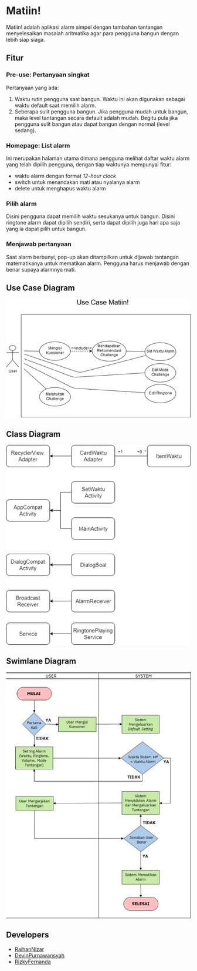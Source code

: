 # Matiin!

Matiin! adalah aplikasi alarm simpel dengan tambahan tantangan menyelesaikan masalah aritmatika agar para pengguna bangun dengan lebih siap siaga.

## Fitur

### Pre-use: Pertanyaan singkat

Pertanyaan yang ada:
1. Waktu rutin pengguna saat bangun. Waktu ini akan digunakan sebagai waktu default saat memilih alarm.
2. Seberapa sulit pengguna bangun. Jika pengguna mudah untuk bangun, maka level tantangan secara default adalah mudah. Begitu pula jika pengguna sulit bangun atau dapat bangun dengan normal (level sedang).

### Homepage: List alarm

Ini merupakan halaman utama dimana pengguna melihat daftar waktu alarm yang telah dipilih pengguna, dengan tiap waktunya mempunyai fitur:

- waktu alarm dengan format *12-hour clock*
- switch untuk menandakan mati atau nyalanya alarm
- delete untuk menghapus waktu alarm 

### Pilih alarm

Disini pengguna dapat memilih waktu sesukanya untuk bangun. Disini ringtone alarm dapat dipilih sendiri, serta dapat dipilih juga hari apa saja yang ia dapat pilih untuk bangun.

### Menjawab pertanyaan

Saat alarm berbunyi, pop-up akan ditampilkan untuk dijawab tantangan matematikanya untuk mematikan alarm. Pengguna harus menjawab dengan benar supaya alarmnya mati.

## Use Case Diagram
![Alt text](https://github.com/raihannizar/Matiin/blob/master/Use%20Case(1).png)

## Class Diagram
![Alt text](https://github.com/raihannizar/Matiin/blob/master/ClassDiagram.png)

## Swimlane Diagram
![Alt text](https://github.com/raihannizar/Matiin/blob/master/Swimlane%20Diagram%20Alarm%20Challenge%20editet.jpg)

## Developers

- [RaihanNizar](github.com/raihannizar)
- [DevinPurnawansyah](github.com/devinpurnawansyah)
- [RizkyFernanda](github.com/rizkyfernanda)
